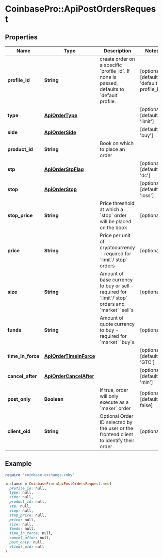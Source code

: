 # CoinbasePro::ApiPostOrdersRequest

## Properties

| Name | Type | Description | Notes |
| ---- | ---- | ----------- | ----- |
| **profile_id** | **String** | create order on a specific &#x60;profile_id&#x60;. If none is passed, defaults to &#x60;default&#x60; profile. | [optional][default to &#39;default profile_id&#39;] |
| **type** | [**ApiOrderType**](ApiOrderType.md) |  | [optional][default to &#39;limit&#39;] |
| **side** | [**ApiOrderSide**](ApiOrderSide.md) |  | [default to &#39;buy&#39;] |
| **product_id** | **String** | Book on which to place an order |  |
| **stp** | [**ApiOrderStpFlag**](ApiOrderStpFlag.md) |  | [optional][default to &#39;dc&#39;] |
| **stop** | [**ApiOrderStop**](ApiOrderStop.md) |  | [optional][default to &#39;loss&#39;] |
| **stop_price** | **String** | Price threshold at which a &#x60;stop&#x60; order will be placed on the book | [optional] |
| **price** | **String** | Price per unit of cryptocurrency - required for &#x60;limit&#x60;/&#x60;stop&#x60; orders | [optional] |
| **size** | **String** | Amount of base currency to buy or sell - required for &#x60;limit&#x60;/&#x60;stop&#x60; orders and &#x60;market&#x60; &#x60;sell&#x60;s | [optional] |
| **funds** | **String** | Amount of quote currency to buy - required for &#x60;market&#x60; &#x60;buy&#x60;s | [optional] |
| **time_in_force** | [**ApiOrderTimeInForce**](ApiOrderTimeInForce.md) |  | [optional][default to &#39;GTC&#39;] |
| **cancel_after** | [**ApiOrderCancelAfter**](ApiOrderCancelAfter.md) |  | [optional][default to &#39;min&#39;] |
| **post_only** | **Boolean** | If true, order will only execute as a &#x60;maker&#x60; order | [optional][default to false] |
| **client_oid** | **String** | Optional Order ID selected by the user or the frontend client to identify their order | [optional] |

## Example

```ruby
require 'coinbase-exchange-ruby'

instance = CoinbasePro::ApiPostOrdersRequest.new(
  profile_id: null,
  type: null,
  side: null,
  product_id: null,
  stp: null,
  stop: null,
  stop_price: null,
  price: null,
  size: null,
  funds: null,
  time_in_force: null,
  cancel_after: null,
  post_only: null,
  client_oid: null
)
```

